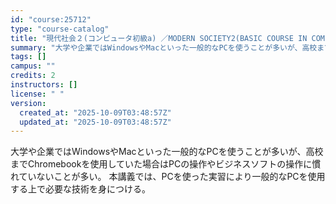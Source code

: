 ```yaml
---
id: "course:25712"
type: "course-catalog"
title: "現代社会２(コンピュータ初級a) ／MODERN SOCIETY2(BASIC COURSE IN COMPUTER APPLICATIONS (A))"
summary: "大学や企業ではWindowsやMacといった一般的なPCを使うことが多いが、高校までChromebookを使用していた場合はPCの操作やビジネスソフトの操作に慣れていないことが多い。 本講義では、PCを使った実習により一般的なPCを使用する…"
tags: []
campus: ""
credits: 2
instructors: []
license: " "
version:
  created_at: "2025-10-09T03:48:57Z"
  updated_at: "2025-10-09T03:48:57Z"
---
```


大学や企業ではWindowsやMacといった一般的なPCを使うことが多いが、高校までChromebookを使用していた場合はPCの操作やビジネスソフトの操作に慣れていないことが多い。 本講義では、PCを使った実習により一般的なPCを使用する上で必要な技術を身につける。

